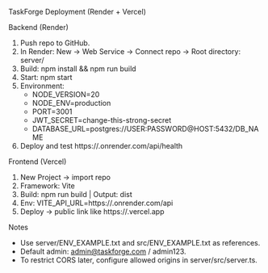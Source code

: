 TaskForge Deployment (Render + Vercel)

Backend (Render)
1. Push repo to GitHub.
2. In Render: New → Web Service → Connect repo → Root directory: server/
3. Build: npm install && npm run build
4. Start: npm start
5. Environment:
   - NODE_VERSION=20
   - NODE_ENV=production
   - PORT=3001
   - JWT_SECRET=change-this-strong-secret
   - DATABASE_URL=postgres://USER:PASSWORD@HOST:5432/DB_NAME
6. Deploy and test https://<your-service>.onrender.com/api/health

Frontend (Vercel)
1. New Project → import repo
2. Framework: Vite
3. Build: npm run build  |  Output: dist
4. Env: VITE_API_URL=https://<your-service>.onrender.com/api
5. Deploy → public link like https://<yourapp>.vercel.app

Notes
- Use server/ENV_EXAMPLE.txt and src/ENV_EXAMPLE.txt as references.
- Default admin: admin@taskforge.com / admin123.
- To restrict CORS later, configure allowed origins in server/src/server.ts.


